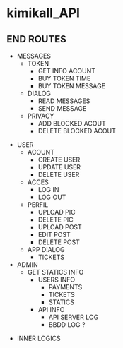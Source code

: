 # kimikall_API



## END ROUTES

- MESSAGES
    - TOKEN
        - GET INFO ACOUNT
        * BUY TOKEN TIME
        + BUY TOKEN MESSAGE
    * DIALOG
        - READ MESSAGES
        + SEND MESSAGE
    + PRIVACY
        - ADD BLOCKED ACOUT
        - DELETE BLOCKED ACOUT
* USER
    - ACOUNT
        - CREATE USER
        * UPDATE USER
        + DELETE USER
    * ACCES
        - LOG IN
        + LOG OUT
    * PERFIL
        - UPLOAD PIC
        * DELETE PIC
        * UPLOAD POST
        * EDIT POST
        + DELETE POST
    + APP DIALOG
        - TICKETS
* ADMIN
    - GET STATICS INFO
        - USERS INFO
            - PAYMENTS
            * TICKETS
            + STATICS
        * API INFO
            - API SERVER LOG
            + BBDD LOG ?
+ INNER LOGICS